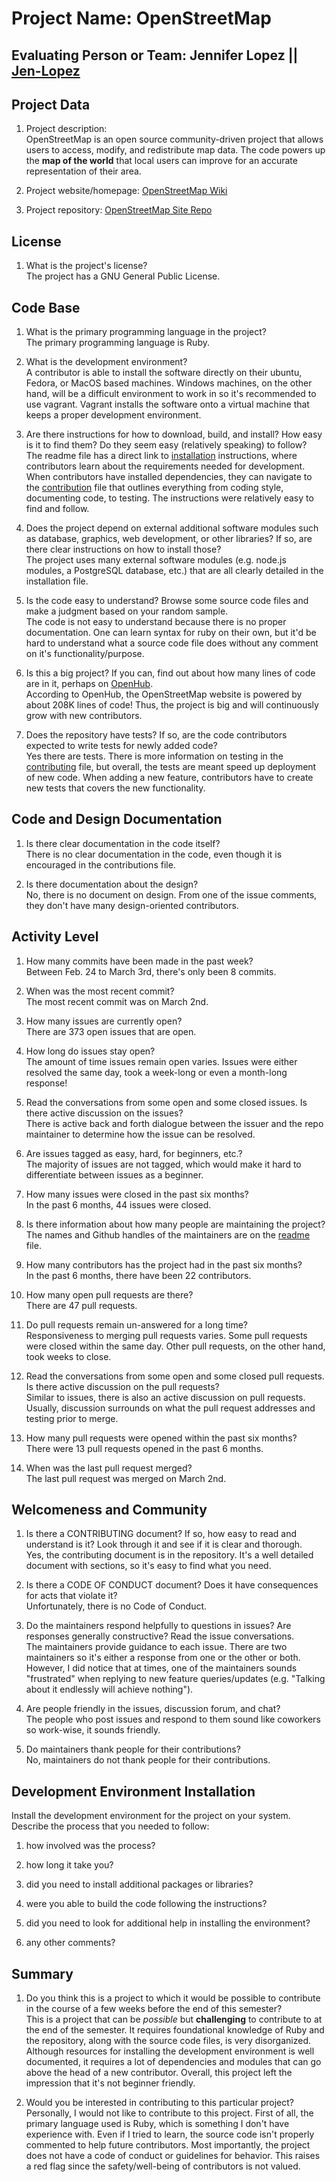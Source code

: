 # Project Name:  OpenStreetMap


**Evaluating Person or Team**:
Jennifer Lopez || [Jen-Lopez](https://github.com/Jen-Lopez)
---

## Project Data

1. Project description: <br>
OpenStreetMap is an open source community-driven project that allows users to access, modify, and redistribute map data. The code powers up the **map of the world** that local users can improve for an accurate representation of their area.

2. Project website/homepage: [OpenStreetMap Wiki](https://wiki.openstreetmap.org/wiki/Main_Page)

3. Project repository: [OpenStreetMap Site Repo](https://github.com/openstreetmap/openstreetmap-website)



## License

1. What is the project's license? <br>
The project has a GNU General Public License.
<!--
In most repositories there will be a file named LICENSE or something similar in
the root level of the repository. This is the one to examine. There may be
different licenses on specific files, but the project will have a main license.
-->


## Code Base


1. What is the primary programming language in the project?  <br>
The primary programming language is Ruby.

2. What is the development environment? <br>
A contributor is able to install the software directly on their ubuntu, Fedora, or MacOS based machines. Windows machines, on the other hand, will be a difficult environment to work in so it's recommended to use vagrant. Vagrant installs the software onto a virtual machine that keeps a proper development environment.


3. Are there instructions for how to download, build, and install? How easy is it
to find them? Do they seem easy (relatively speaking) to follow? <br>
The readme file has a direct link to [installation](https://github.com/openstreetmap/openstreetmap-website/blob/master/INSTALL.md) instructions, where contributors learn about the requirements needed for development. When contributors have installed dependencies, they can navigate to the [contribution](https://github.com/openstreetmap/openstreetmap-website/blob/master/CONTRIBUTING.md) file that outlines everything from coding style, documenting code, to testing. The instructions were relatively easy to find and follow.

4. Does the project depend on external additional software modules such as
database, graphics, web development, or other libraries? If so, are there clear instructions on how to install those? <br>
The project uses many external software modules (e.g. node.js modules, a PostgreSQL database, etc.) that are all clearly detailed in the installation file.

5. Is the code easy to understand? Browse some source code files and make a judgment based on your random sample. <br>
The code is not easy to understand because there is no proper documentation. One can learn syntax for ruby on their own, but it'd be hard to understand what a source code file does without any comment on it's functionality/purpose.

6. Is this a big project? If you can, find out about how many lines of code
are in it, perhaps on [OpenHub](https://www.openhub.net/). <br>
According to OpenHub, the OpenStreetMap website is powered by about 208K lines of code! Thus, the project is big and will continuously grow with new contributors.

7. Does the repository have tests? If so, are the code contributors expected to write tests for newly added code? <br>
Yes there are tests. There is more information on testing in the [contributing](https://github.com/openstreetmap/openstreetmap-website/blob/master/CONTRIBUTING.md) file, but overall, the tests are meant speed up deployment of new code. When adding a new feature, contributors have to create new tests that covers the new functionality.


## Code and Design Documentation
1. Is there clear documentation in the code itself? <br>
There is no clear documentation in the code, even though it is encouraged in the contributions file.

2. Is there documentation about the design?  <br>
No, there is no document on design. From one of the issue comments, they don't have many design-oriented contributors.

## Activity Level

1. How many commits have been made in the past week? <br>
Between Feb. 24 to March 3rd, there's only been 8 commits.

2. When was the most recent commit? <br>
The most recent commit was on March 2nd.

3. How many issues are currently open? <br>
There are 373 open issues that are open.

4. How long do issues stay open? <br>
The amount of time issues remain open varies. Issues were either resolved the same day, took a week-long or even a month-long response!

5. Read the conversations from some open and some closed issues. Is there active discussion on the issues? <br>
There is active back and forth dialogue between the issuer and the repo maintainer to determine how the issue can be resolved.

6. Are issues tagged as easy, hard, for beginners, etc.? <br>
The majority of issues are not tagged, which would make it hard to differentiate between issues as a beginner.

7. How many issues were closed in the past six months? <br>
In the past 6 months, 44 issues were closed.

8. Is there information about how many people are maintaining the project? <br>
The names and Github handles of the maintainers are on the [readme](https://github.com/openstreetmap/openstreetmap-website/blob/master/README.md) file.

9. How many contributors has the project had in the past six months? <br>
In the past 6 months, there have been 22 contributors.

10. How many open pull requests are there? <br>
There are 47 pull requests.

11. Do pull requests remain un-answered for a long time? <br>
Responsiveness to merging pull requests varies. Some pull requests were closed within the same day. Other pull requests, on the other hand, took weeks to close.

12. Read the conversations from some open and some closed pull requests.  Is there active discussion on the pull requests? <br>
Similar to issues, there is also an active discussion on pull requests. Usually, discussion surrounds on what the pull request addresses and testing prior to merge.

13. How many pull requests were opened within the past six months? <br>
There were 13 pull requests opened in the past 6 months.

14. When was the last  pull request  merged? <br>
The last pull request was merged on  March 2nd.

## Welcomeness and Community

1. Is there a CONTRIBUTING document? If so, how easy to read and understand is it?
Look through it and see if it is clear and thorough. <br>
Yes, the contributing document is in the repository. It's a well detailed document with sections, so it's easy to find what you need.

2. Is there a CODE OF CONDUCT document? Does it have consequences for acts that
violate it? <br>
Unfortunately, there is no Code of Conduct.

3. Do the maintainers respond helpfully to questions in issues?
Are responses generally constructive? Read the issue conversations. <br>
The maintainers provide guidance to each issue. There are two maintainers so it's either a response from one or the other or both. However, I did notice that at times, one of the maintainers sounds "frustrated" when replying to new feature queries/updates (e.g. "Talking about it endlessly will achieve nothing").

4. Are people friendly in the issues, discussion forum, and chat? <br>
The people who post issues and respond to them sound like coworkers so work-wise, it sounds friendly.

5. Do maintainers thank people for their contributions? <br>
No, maintainers do not thank people for their contributions.

## Development Environment Installation

Install the development environment for the project on your system.
Describe the process that you needed to follow:

1. how involved was the process? <br>

2. how long it take you? <br>

3. did you need to install additional packages or libraries? <br>

4. were you able to build the code following the instructions? <br>

5. did you need to look for additional help in installing the environment? <br>

6. any other comments? <br>




## Summary
1. Do you think  this is a project to which it would be possible to contribute
in the course of a few weeks before the end of this semester? <br>
This is a project that can be *possible* but **challenging** to contribute to at the end of the semester. It requires foundational knowledge of Ruby and the repository, along with the source code files, is very disorganized. Although resources for installing the development environment is well documented, it requires a lot of dependencies and modules that can go above the head of a new contributor. Overall, this project left the impression that it's not beginner friendly.

2. Would you be interested in contributing to this particular project? <br>
  Personally, I would not like to contribute to this project. First of all, the primary language used is Ruby, which is something I don't have experience with. Even if I tried to learn, the source code isn't properly commented to help future contributors. Most importantly, the project does not have a code of conduct or guidelines for behavior. This raises a red flag since the safety/well-being of contributors is not valued.
